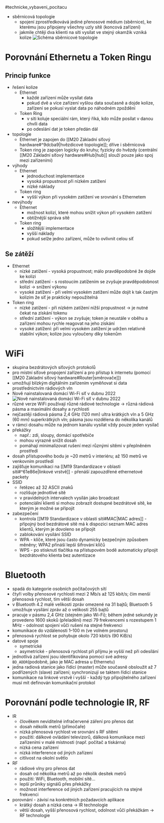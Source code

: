 #technicke_vybaveni_pocitacu 
* sběrnicová topologie
	* spojení zprostředkovává jediné přenosové médium (sběrnice), ke kterému jsou připojeny všechny uzly sítě (koncová zařízení)
	* jakmile chtějí dva klienti na síti vysílat ve stejný okamžik vzniká kolize
	![Schéma sběrnicové topologie](https://upload.wikimedia.org/wikipedia/commons/4/4d/NetworkTopology-Bus.png)
# Porovnání Ethernetu a Token Ringu
## Princip funkce
* řešení kolize
	* Ethernet
		* každé zařízení může vysílat data
		* pokud dvě a více zařízení vyšlou data současně a dojde kolize, zařízení se pokusí vyslat data po náhodném zpoždění
	* Token Ring
		* v síti koluje speciální rám, který říká, kdo může posílat v danou chvíli data
		* po odeslání dat je token předán dál
* topologie
	* Ethernet je zapojen do [[M20 Základní síťový hardware#^9dcba9|hvězdicové topologie]]; dříve i sběrnicová
	* Token ring je zapojen logicky do kruhu; fyzicky do hvězdy (centrální [[M20 Základní síťový hardware#Hub|hub]] slouží pouze jako spoj mezi zařízeními)
* výhody
	* Ethernet
		* jednoduchost implementace
		* vysoká propustnost při nízkém zatížení
		* nízké náklady
	* Token ring
		* vyšší výkon při vysokém zatížení ve srovnání s Ethernetem
* nevýhody
	* Ethernet
		* možnost kolizí, které mohou snížit výkon při vysokém zatížení
		* obtížnější správa sítě
	* Token ring
		* složitější implementace
		* vyšší náklady
		* pokud selže jedno zařízení, může to ovlivnit celou síť
## Se zátěží
* Ethernet
	* nízké zatížení - vysoká propustnost; málo pravděpodobné že dojde ke kolizi
	* střední zatížení - s rostoucím zatížením se zvyšuje pravděpodobnost kolizí → snížení výkonu
	* vysoké zatížení - při velmi vysokém zatížení může dojít k tak častým kolizím že síť je prakticky nepoužitelná
* Token ring
	* nízké zatížení - při nízkém zatížení nižší propustnost → je nutné čekat na získání tokenu
	* střední zatížení - výkon se zvyšuje; token je neustále v oběhu a zařízení mohou rychle reagovat na jeho získání
	* vysoké zatížení: při velmi vysokém zatížení je udržen relativně stabilní výkon; kolize jsou vyloučeny díky tokenům
# WiFi
* skupina bezdrátových síťových protokolů
* pro místní síťové propojení zařízení a pro přístup k internetu (pomocí [[M20 Základní síťový hardware#Router|směrovače]])
* umožňují blízkým digitálním zařízením vyměňovat si data prostřednictvím rádiových vln
* Nově nainstalovaná domácí Wi-Fi síť v dubnu 2022 ![Nově nainstalovaná domácí Wi-Fi síť v dubnu 2022](https://upload.wikimedia.org/wikipedia/commons/b/bb/Home_wifi.jpg)
* různé verze WiFi používají různé rádiové technologie → různá rádiová pásma a maximální dosahy a rychlosti
* nejčastěji rádiová pásma 2,4 GHz (120 mm) ultra krátkých vln a 5 GHz (60 mm) superkrátkých vln; pásma jsou rozdělena do několika kanálů
* v rámci dosahu může na jednom kanálu vysílat vždy pouze jeden vysílač
* překážky
	* např.: zdi, sloupy, domácí spotřebiče
	* mohou výrazně snížit dosah
	* pomáhají minimalizovat rušení mezi různými sítěmi v přeplněném prostředí
* dosah přístupového bodu je ~20 metrů v interiéru; až 150 metrů ve venkovním prostředí
* zajišťuje komunikaci na [[M19 Standardizace v oblasti sítí#^61e86e|linkové vrstvě]] - přenáší zapouzdřené ethernetové packety
* SSID
	* řetězec až 32 ASCII znaků
	* rozlišuje jednotlivé sítě
	* v pravidelných intervalech vysílán jako broadcast
	* potenciální klienti si mohou zobrazit dostupné bezdrátové sítě, ke kterým je možné se připojit
* zabezpečení
	* kontrola [[M19 Standardizace v oblasti sítí#MAC|MAC adres]] - přípojný bod bezdrátové sítě má k dispozici seznam MAC adres klientů, kterým je dovoleno se připojit
	* zablokování vysílání SSID
	* WPA - klíče, které jsou často dynamicky bezpečným způsobem měněny; WPA2 přináší lepší šifrování klíčů
	* WPS - po stisknutí tlačítka na přístupovém bodě automaticky připojit bezdrátového klienta bez autentizace
# Bluetooth
* spadá do kategorie osobních počítačových sítí
* čtyři volby přenosové rychlosti mezi 2 Mb/s až 125 kbit/s; čím menší přenosová rychlost, tím větší dosah
* v Bluetooth 4.2 malé velikosti zpráv omezené na 31 bajtů; Bluetooth 5 umožňuje vysílání zpráv až o velikosti 255 bajtů
* pracuje v pásmu 2,4 GHz (stejném jako Wi-Fi); během jedné sekundy je provedeno 1600 skoků (přeladění) mezi 79 frekvencemi s rozestupem 1 MHz - odolnost spojení vůči rušení na stejné frekvenci
* komunikace do vzdálenosti 1–100 m (ve volném prostoru)
* přenosová rychlost se pohybuje okolo 720 kbit/s (90 KiB/s)
* datové spoje
	* symetrické
	* asymetrické - přenosová rychlost při příjmu je vyšší než při odesílání
* jednotlivá zařízení jsou identifikována pomocí své adresy `BD_ADDR`(podobně, jako je MAC adresa u Ethernetu)
* jedna radiová stanice jako řídicí (master) může současně obsloužit až 7 podřízených (slave) zařízení; synchronizují se taktem řídicí stanice
* komunikace na linkové vrstvě i vyšší - každý typ připojitelného zařízení musí mít definován komunikační protokol
# Porovnání podle technologie IR, RF
* IR
	* člověkem neviditelné infračervené záření pro přenos dat
	* dosah několik metrů (přímočaře)
	* nízká přenosová rychlost ve srovnání s RF sítěmi
	* použití: dálkové ovládání televizorů, dálková komunikace mezi zařízeními v malé místnosti (např. počítač a tiskárna)
	* nízká cena zařízení
	* nízká interference od jiných zařízení
	* citlivost na okolní světlo
* RF
	* rádiové vlny pro přenos dat
	* dosah od několika metrů až po několik desítek metrů
	* použití: WiFi, Bluetooth, mobilní sítě...
	* lepší průniky signálů přes překážky
	* možnost interference od jiných zařízení pracujících na stejné frekvenci
* porovnání - závisí na konkrétních požadavcích aplikace
	* krátký dosah a nízká cena → IR technologie
	* větší dosah, vyšší přenosová rychlost, odolnost vůči překážkám → RF technologie
